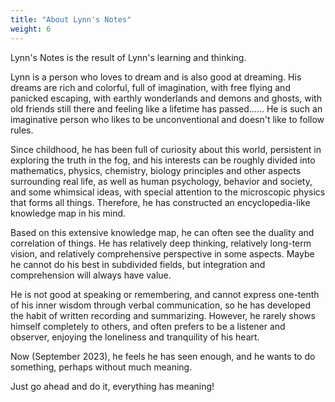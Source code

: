 ```yaml
---
title: "About Lynn's Notes"
weight: 6
---
```


Lynn's Notes is the result of Lynn's learning and thinking.

Lynn is a person who loves to dream and is also good at dreaming. His dreams are rich and colorful, full of imagination, with free flying and panicked escaping, with earthly wonderlands and demons and ghosts, with old friends still there and feeling like a lifetime has passed...... He is such an imaginative person who likes to be unconventional and doesn't like to follow rules.

Since childhood, he has been full of curiosity about this world, persistent in exploring the truth in the fog, and his interests can be roughly divided into mathematics, physics, chemistry, biology principles and other aspects surrounding real life, as well as human psychology, behavior and society, and some whimsical ideas, with special attention to the microscopic physics that forms all things. Therefore, he has constructed an encyclopedia-like knowledge map in his mind.

Based on this extensive knowledge map, he can often see the duality and correlation of things. He has relatively deep thinking, relatively long-term vision, and relatively comprehensive perspective in some aspects. Maybe he cannot do his best in subdivided fields, but integration and comprehension will always have value.

He is not good at speaking or remembering, and cannot express one-tenth of his inner wisdom through verbal communication, so he has developed the habit of written recording and summarizing. However, he rarely shows himself completely to others, and often prefers to be a listener and observer, enjoying the loneliness and tranquility of his heart.

Now (September 2023), he feels he has seen enough, and he wants to do something, perhaps without much meaning.

Just go ahead and do it, everything has meaning!
